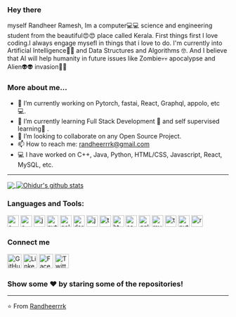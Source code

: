 
<h3 align="left"> Hey there</h3>
myself Randheer Ramesh, Im a computer💻💻 science and engineering student from the beautiful😍😍 place called Kerala. First things first I love coding.I always engage mysefl in things that i love to do. I'm currently into Artificial Intelligence🧠🤖 and Data Structures and Algorithms 🤓. And  I believe that AI will help humanity in future issues like Zombie💀💀 apocalypse and Alien👽👽 invasion🦾🦾</h3>

### More about me...

- 🔭 I’m currently working on Pytorch, fastai, React, Graphql, appolo, etc 💻.
- 🌱 I’m currently learning Full Stack Development 🚀 and self supervised learning🦾 .
- 👯 I’m looking to collaborate on any Open Source Project.
- 📫 How to reach me: randheerrrk@gmail.com 
- 💻 I have worked on C++, Java, Python, HTML/CSS, Javascript, React, MySQL, etc.
---
<p align="left">
  <a href="https://github.com/anuraghazra/github-readme-stats">
    <img align="center" src="https://github-readme-stats.vercel.app/api/top-langs/?username=randheerrrk&theme=radical&hide_langs_below=1&layout=compact" />
  </a>
  <a href="https://github.com/anuraghazra/convoychat">
    <img align="center" src="https://github-readme-stats.vercel.app/api?username=randheerrrk&show_icons=true&theme=radical&line_height=21" alt="Ohidur's github stats" />
  </a>
</p>

### Languages and Tools:
<p align="left">
  <a href="#"><img alt="c++" width="26px" src="https://img.icons8.com/color/48/000000/c-plus-plus-logo.png"/></a>
  <a href="#"><img alt="c" width="26px" src="https://img.icons8.com/color/48/000000/c-programming.png"/></a>
  <a href="#"><img alt="java" width="26px" src="https://img.icons8.com/color/48/000000/java-coffee-cup-logo.png"/></a>
  <a href="#"><img alt="python" width="26px" src="https://img.icons8.com/color/48/000000/python.png"/></a>
  <a href="#"><img alt="golang" width="26px"  src="https://img.icons8.com/color/48/000000/golang.png"/></a>
  <a href="#"><img alt="dart" width="26px"  src="https://api.iconify.design/logos:dart.svg"/></a>
  <a href="#"><img alt="js" width="26px" src="https://img.icons8.com/color/48/000000/javascript.png"/></a>
  <a href="#"><img alt="ts" width="26px" src="https://img.icons8.com/color/48/000000/typescript.png"/></a>
  <a href="#"><img alt="html" width="26px"  src="https://img.icons8.com/color/48/000000/html-5.png"/></a>
  <a href="#"><img alt="css" width="26px"  src="https://img.icons8.com/color/48/000000/css3.png"/></a>
  <a href="#"><img alt="gql" width="26px" src="https://img.icons8.com/color/48/000000/graphql.png"/></a>
  <a href="#"><img alt="mysql" width="26px"  src="https://img.icons8.com/ios-filled/50/000000/mysql-logo.png"/></a>
  <a href="#"><img alt="tensorflow" width="26px"  src="https://api.iconify.design/logos:tensorflow.svg"/></a>
  <a href="#"><img alt="pytorch" width="26px"  src="https://api.iconify.design/logos:pytorch.svg"/></a>
  <a href="#"><img alt="react" width="26px"  src="https://api.iconify.design/logos:react.svg"/></a>
</p>

### Connect me   
<p align="left">
  <a href="https://github.com/randheerrrk"><img alt="GitHub" title="GitHub" height="32" width="32" src="https://img.icons8.com/doodle/48/000000/github.png"></a>
  <a href="www.linkedin.com/in/randheerrrk"><img alt="LinkedIn" title="LinkedIn" height="32" width="32" src="https://img.icons8.com/doodle/48/000000/linkedin.png"></a>
  <a href="https://www.facebook.com/randheer.rrk"><img alt="Facebook" title="Facebook" height="32" width="32" src="https://img.icons8.com/doodle/48/000000/facebook-new.png"></a>
  <a href="https://twitter.com/randheerrrk"><img alt="Twitter" title="Twitter" height="32" width="32" src="https://img.icons8.com/doodle/50/000000/twitter.png"></a>
</p>



### Show some ❤️ by staring some of the repositories!
---
⭐️ From [Randheerrrk](https://github.com/Randheerrrk)
